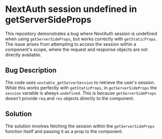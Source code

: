 # NextAuth session undefined in getServerSideProps
This repository demonstrates a bug where NextAuth session is undefined when using `getServerSideProps`, but works correctly with `getStaticProps`.  The issue arises from attempting to access the session within a component's scope, where the request and response objects are not directly available.

## Bug Description
The code uses `unstable_getServerSession` to retrieve the user's session.  While this works perfectly with `getStaticProps`, in `getServerSideProps` the `session` variable is always `undefined`. This is because `getServerSideProps` doesn't provide `req` and `res` objects directly to the component.

## Solution
The solution involves fetching the session within the `getServerSideProps` function itself and passing it as a prop to the component.
